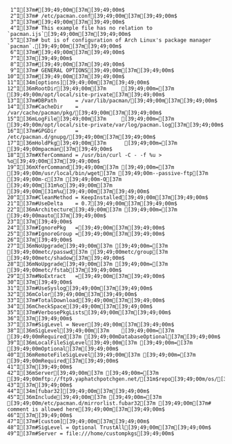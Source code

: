      1^I[37m#[39;49;00m[37m[39;49;00m$
     2^I[37m# /etc/pacman.conf[39;49;00m[37m[39;49;00m$
     3^I[37m#[39;49;00m[37m[39;49;00m$
     4^I[37m# This example file has no relation to `pacman.ijs`[39;49;00m[37m[39;49;00m$
     5^I[37m# but is of configuration of Arch Linux's package manager `pacman`.[39;49;00m[37m[39;49;00m$
     6^I[37m#[39;49;00m[37m[39;49;00m$
     7^I[37m[39;49;00m$
     8^I[37m#[39;49;00m[37m[39;49;00m$
     9^I[37m# GENERAL OPTIONS[39;49;00m[37m[39;49;00m$
    10^I[37m#[39;49;00m[37m[39;49;00m$
    11^I[34m[options][39;49;00m[37m[39;49;00m$
    12^I[36mRootDir[39;49;00m[37m     [39;49;00m=[37m [39;49;00m/opt/local/site-private[37m[39;49;00m$
    13^I[37m#DBPath      = /var/lib/pacman/[39;49;00m[37m[39;49;00m$
    14^I[37m#CacheDir    = /var/cache/pacman/pkg/[39;49;00m[37m[39;49;00m$
    15^I[36mLogFile[39;49;00m[37m     [39;49;00m=[37m [39;49;00m/opt/local/site-private/var/log/pacman.log[37m[39;49;00m$
    16^I[37m#GPGDir      = /etc/pacman.d/gnupg/[39;49;00m[37m[39;49;00m$
    17^I[36mHoldPkg[39;49;00m[37m      [39;49;00m=[37m [39;49;00mpacman[37m[39;49;00m$
    18^I[37m#XferCommand = /usr/bin/curl -C - -f %u > %o[39;49;00m[37m[39;49;00m$
    19^I[36mXferCommand[39;49;00m[37m [39;49;00m=[37m [39;49;00m/usr/local/bin/wget[37m [39;49;00m--passive-ftp[37m [39;49;00m-c[37m [39;49;00m-O[37m [39;49;00m[31m%o[39;49;00m[37m [39;49;00m[31m%u[39;49;00m[37m[39;49;00m$
    20^I[37m#CleanMethod = KeepInstalled[39;49;00m[37m[39;49;00m$
    21^I[37m#UseDelta    = 0.7[39;49;00m[37m[39;49;00m$
    22^I[36mArchitecture[39;49;00m[37m [39;49;00m=[37m [39;49;00mauto[37m[39;49;00m$
    23^I[37m[39;49;00m$
    24^I[37m#IgnorePkg   =[39;49;00m[37m[39;49;00m$
    25^I[37m#IgnoreGroup =[39;49;00m[37m[39;49;00m$
    26^I[37m[39;49;00m$
    27^I[36mNoUpgrade[39;49;00m[37m [39;49;00m=[37m [39;49;00metc/passwd[37m [39;49;00metc/group[37m [39;49;00metc/shadow[37m[39;49;00m$
    28^I[36mNoUpgrade[39;49;00m[37m [39;49;00m=[37m [39;49;00metc/fstab[37m[39;49;00m$
    29^I[37m#NoExtract   =[39;49;00m[37m[39;49;00m$
    30^I[37m[39;49;00m$
    31^I[37m#UseSyslog[39;49;00m[37m[39;49;00m$
    32^I[36mColor[39;49;00m[37m[39;49;00m$
    33^I[37m#TotalDownload[39;49;00m[37m[39;49;00m$
    34^I[36mCheckSpace[39;49;00m[37m[39;49;00m$
    35^I[37m#VerbosePkgLists[39;49;00m[37m[39;49;00m$
    36^I[37m[39;49;00m$
    37^I[37m#SigLevel = Never[39;49;00m[37m[39;49;00m$
    38^I[36mSigLevel[39;49;00m[37m    [39;49;00m=[37m [39;49;00mRequired[37m [39;49;00mDatabaseOptional[37m[39;49;00m$
    39^I[36mLocalFileSigLevel[39;49;00m[37m [39;49;00m=[37m [39;49;00mOptional[37m[39;49;00m$
    40^I[36mRemoteFileSigLevel[39;49;00m[37m [39;49;00m=[37m [39;49;00mRequired[37m[39;49;00m$
    41^I[37m[39;49;00m$
    42^I[36mServer[39;49;00m[37m [39;49;00m=[37m [39;49;00mftp://ftp9.yaphatchpotchgen.net/[31m$repo[39;49;00m/os/[31m$arch[39;49;00m[37m[39;49;00m$
    43^I[37m[39;49;00m$
    44^I[34m[fubar32][39;49;00m[37m[39;49;00m$
    45^I[36mInclude[39;49;00m[37m [39;49;00m=[37m [39;49;00m/etc/pacman.d/mirrorlist.fubar32[37m [39;49;00m[37m# comment is allowed here[39;49;00m[37m[39;49;00m$
    46^I[37m[39;49;00m$
    47^I[37m#[custom][39;49;00m[37m[39;49;00m$
    48^I[37m#SigLevel = Optional TrustAll[39;49;00m[37m[39;49;00m$
    49^I[37m#Server = file:///home/custompkgs[39;49;00m$

